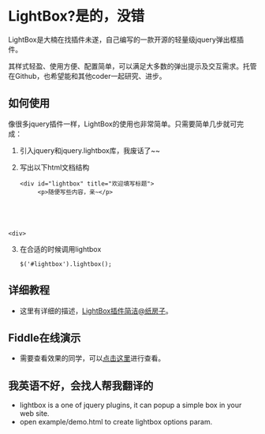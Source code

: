 LightBox?是的，没错
===================
LightBox是大楠在找插件未遂，自己编写的一款开源的轻量级jquery弹出框插件。

其样式轻盈、使用方便、配置简单，可以满足大多数的弹出提示及交互需求。托管在Github，也希望能和其他coder一起研究、进步。

## 如何使用

像很多jquery插件一样，LightBox的使用也非常简单。只需要简单几步就可完成：

1. 引入jquery和jquery.lightbox库，我废话了~~

 
2. 写出以下html文档结构
   <pre><code>&lt;div id="lightbox" title="欢迎填写标题"&gt;
		&lt;p&gt;随便写些内容，亲~&lt;/p&gt;
&lt;div&gt;</code></pre>

3. 在合适的时候调用lightbox
   <pre><code>$('#lightbox').lightbox();</code></pre>

## 详细教程
 - 这里有详细的描述，[LightBox插件简洁@纸房子][0]。

## Fiddle在线演示
 - 需要查看效果的同学，可以[点击这里][1]进行查看。

## 我英语不好，会找人帮我翻译的
 - lightbox is a one of jquery plugins, it can popup a simple box in your web site.
 - open example/demo.html to create lightbox options param.

 [0]: http://zhifangzi.com/lightbox.html
 [1]: http://jsfiddle.net/cod7ce/n9xH4/4/embedded/result/